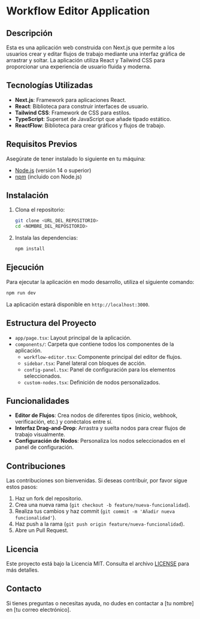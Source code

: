 # Workflow Editor Application

## Descripción

Esta es una aplicación web construida con Next.js que permite a los usuarios crear y editar flujos de trabajo mediante una interfaz gráfica de arrastrar y soltar. La aplicación utiliza React y Tailwind CSS para proporcionar una experiencia de usuario fluida y moderna.

## Tecnologías Utilizadas

- **Next.js**: Framework para aplicaciones React.
- **React**: Biblioteca para construir interfaces de usuario.
- **Tailwind CSS**: Framework de CSS para estilos.
- **TypeScript**: Superset de JavaScript que añade tipado estático.
- **ReactFlow**: Biblioteca para crear gráficos y flujos de trabajo.

## Requisitos Previos

Asegúrate de tener instalado lo siguiente en tu máquina:

- [Node.js](https://nodejs.org/) (versión 14 o superior)
- [npm](https://www.npmjs.com/) (incluido con Node.js)

## Instalación

1. Clona el repositorio:

   ```bash
   git clone <URL_DEL_REPOSITORIO>
   cd <NOMBRE_DEL_REPOSITORIO>
   ```

2. Instala las dependencias:
   ```bash
   npm install
   ```

## Ejecución

Para ejecutar la aplicación en modo desarrollo, utiliza el siguiente comando:

```bash
npm run dev
```

La aplicación estará disponible en `http://localhost:3000`.

## Estructura del Proyecto

- `app/page.tsx`: Layout principal de la aplicación.
- `components/`: Carpeta que contiene todos los componentes de la aplicación.
  - `workflow-editor.tsx`: Componente principal del editor de flujos.
  - `sidebar.tsx`: Panel lateral con bloques de acción.
  - `config-panel.tsx`: Panel de configuración para los elementos seleccionados.
  - `custom-nodes.tsx`: Definición de nodos personalizados.

## Funcionalidades

- **Editor de Flujos**: Crea nodos de diferentes tipos (inicio, webhook, verificación, etc.) y conéctalos entre sí.
- **Interfaz Drag-and-Drop**: Arrastra y suelta nodos para crear flujos de trabajo visualmente.
- **Configuración de Nodos**: Personaliza los nodos seleccionados en el panel de configuración.

## Contribuciones

Las contribuciones son bienvenidas. Si deseas contribuir, por favor sigue estos pasos:

1. Haz un fork del repositorio.
2. Crea una nueva rama (`git checkout -b feature/nueva-funcionalidad`).
3. Realiza tus cambios y haz commit (`git commit -m 'Añadir nueva funcionalidad'`).
4. Haz push a la rama (`git push origin feature/nueva-funcionalidad`).
5. Abre un Pull Request.

## Licencia

Este proyecto está bajo la Licencia MIT. Consulta el archivo [LICENSE](LICENSE) para más detalles.

## Contacto

Si tienes preguntas o necesitas ayuda, no dudes en contactar a [tu nombre] en [tu correo electrónico].
